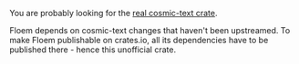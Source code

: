 You are probably looking for the [real cosmic-text crate](https://crates.io/crates/cosmic-text).

Floem depends on cosmic-text changes that haven't been upstreamed. To make Floem publishable on crates.io, all its dependencies have to be published there - hence this unofficial crate.
